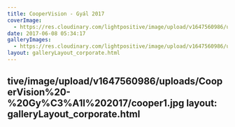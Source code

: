 ```yaml
---
title: CooperVision - Gyál 2017
coverImage:
  - https://res.cloudinary.com/lightpositive/image/upload/v1647560986/uploads/CooperVision%20-%20Gy%C3%A1l%202017/cooper.jpg
date: 2017-06-08 05:34:17
galleryImages: 
  - https://res.cloudinary.com/lightpositive/image/upload/v1647560986/uploads/CooperVision%20-%20Gy%C3%A1l%202017/cooper.jpg
layout: galleryLayout_corporate.html
---
```

tive/image/upload/v1647560986/uploads/CooperVision%20-%20Gy%C3%A1l%202017/cooper1.jpg
layout: galleryLayout_corporate.html
---

